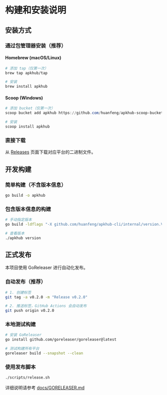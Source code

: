 # 构建和安装说明

## 安装方式

### 通过包管理器安装（推荐）

#### Homebrew (macOS/Linux)
```bash
# 添加 tap（仅第一次）
brew tap apkhub/tap

# 安装
brew install apkhub
```

#### Scoop (Windows)
```powershell
# 添加 bucket（仅第一次）
scoop bucket add apkhub https://github.com/huanfeng/apkhub-scoop-bucket

# 安装
scoop install apkhub
```

### 直接下载
从 [Releases](https://github.com/huanfeng/apkhub-cli/releases) 页面下载对应平台的二进制文件。

## 开发构建

### 简单构建（不含版本信息）
```bash
go build -o apkhub
```

### 包含版本信息的构建
```bash
# 手动指定版本
go build -ldflags "-X github.com/huanfeng/apkhub-cli/internal/version.Version=v1.0.0" -o apkhub

# 查看版本
./apkhub version
```

## 正式发布

本项目使用 GoReleaser 进行自动化发布。

### 自动发布（推荐）
```bash
# 1. 创建标签
git tag -a v0.2.0 -m "Release v0.2.0"

# 2. 推送标签，GitHub Actions 会自动发布
git push origin v0.2.0
```

### 本地测试构建
```bash
# 安装 GoReleaser
go install github.com/goreleaser/goreleaser@latest

# 测试构建所有平台
goreleaser build --snapshot --clean
```

### 使用发布脚本
```bash
./scripts/release.sh
```

详细说明请参考 [docs/GORELEASER.md](docs/GORELEASER.md)